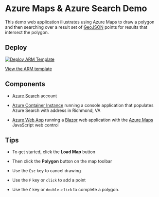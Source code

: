 # Azure Maps & Azure Search Demo

This demo web application illustrates using Azure Maps to draw a polygon and then searching over a result set of [GeoJSON](http://geojson.io) points for results that intersect the polygon.

## Deploy

[![Deploy ARM Template](https://gist.githubusercontent.com/seesharprun/84d850d524f66c6429e383d99929771c/raw/4a4f34f9462a522a89a0635b492a13a84f9fe77f/azure-button-small.png)](https://portal.azure.com/#create/Microsoft.Template/uri/https%3A%2F%2Fgithub.com%2Fseesharprun%2FMappingDemo%2Fraw%2Fmaster%2Fazuredeploy.json)

[View the ARM template](azuredeploy.json)

## Components

- [Azure Search](https://docs.microsoft.com/azure/search/) account 

- [Azure Container Instance](https://docs.microsoft.com/azure/container-instances/) running a console application that populates Azure Search with address in Richmond, VA

- [Azure Web App](https://docs.microsoft.com/azure/app-service-web) running a [Blazor](https://docs.microsoft.com/aspnet/core/blazor/) web application with the [Azure Maps](https://docs.microsoft.com/azure/azure-maps/) JavaScript web control


## Tips  

- To get started, click the **Load Map** button  

- Then click the **Polygon** button on the map toolbar  

- Use the ``Esc`` key to cancel drawing  

- Use the ``F`` key or ``click`` to add a point  

- Use the ``C`` key or ``double-click`` to complete a polygon.